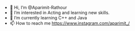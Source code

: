 - 👋 Hi, I’m @Aparimit-Rathour
- 👀 I’m interested in Acting and learning new skills.
- 🌱 I’m currently learning C++ and Java
- 📫 How to reach me https://www.instagram.com/aparimit_/

<!---
Aparimit-Rathour/Aparimit-Rathour is a ✨ special ✨ repository because its `README.md` (this file) appears on your GitHub profile.
You can click the Preview link to take a look at your changes.
--->

